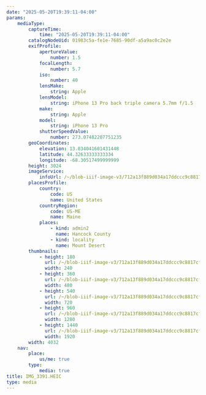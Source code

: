 ```yaml
---
date: "2025-05-20T19:39:11-04:00"
params:
    mediaType:
        captureTime:
            time: "2025-05-20T19:39:11-04:00"
        catalogNodeUid: 01983c5a-fe1e-7685-90df-a5a9ac0c2e2e
        exifProfile:
            apertureValue:
                number: 1.5
            focalLength:
                number: 5.7
            iso:
                number: 40
            lensMake:
                string: Apple
            lensModel:
                string: iPhone 13 Pro back triple camera 5.7mm f/1.5
            make:
                string: Apple
            model:
                string: iPhone 13 Pro
            shutterSpeedValue:
                number: 273.07482207751235
        geoCoordinates:
            elevation: 13.834041601431448
            latitude: 44.32633333333334
            longitude: -68.30517499999999
        height: 3024
        imageService:
            infoUrl: /~/blob-iiif-image-v3/712a13f889d034a17ddccc9c8817cf1723d758af0ab563ac788bb4da0e1e1551/info.json
        placesProfile:
            country:
                code: US
                name: United States
            countryRegion:
                code: US-ME
                name: Maine
            places:
                - kind: admin2
                  name: Hancock County
                - kind: locality
                  name: Mount Desert
        thumbnails:
            - height: 180
              url: /~/blob-iiif-image-v3/712a13f889d034a17ddccc9c8817cf1723d758af0ab563ac788bb4da0e1e1551/full/240%2C180/0/default.jpg
              width: 240
            - height: 360
              url: /~/blob-iiif-image-v3/712a13f889d034a17ddccc9c8817cf1723d758af0ab563ac788bb4da0e1e1551/full/480%2C360/0/default.jpg
              width: 480
            - height: 540
              url: /~/blob-iiif-image-v3/712a13f889d034a17ddccc9c8817cf1723d758af0ab563ac788bb4da0e1e1551/full/720%2C540/0/default.jpg
              width: 720
            - height: 960
              url: /~/blob-iiif-image-v3/712a13f889d034a17ddccc9c8817cf1723d758af0ab563ac788bb4da0e1e1551/full/1280%2C960/0/default.jpg
              width: 1280
            - height: 1440
              url: /~/blob-iiif-image-v3/712a13f889d034a17ddccc9c8817cf1723d758af0ab563ac788bb4da0e1e1551/full/1920%2C1440/0/default.jpg
              width: 1920
        width: 4032
    nav:
        place:
            us/me: true
        type:
            media: true
title: IMG_3391.HEIC
type: media
---
```


